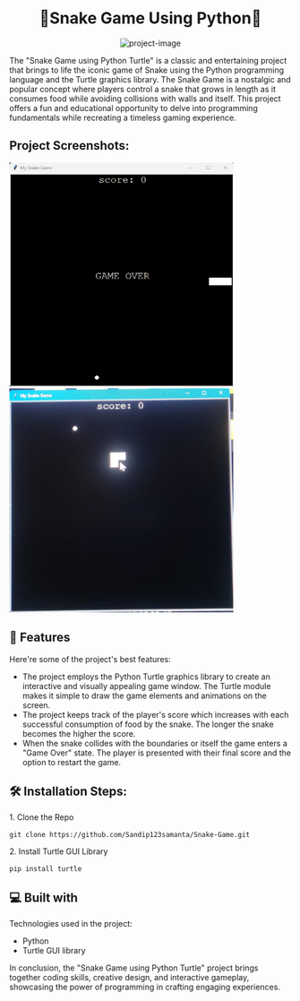 <h1 align="center" id="title">🐍Snake Game Using Python🐍</h1>

<p align="center"><img src="https://socialify.git.ci/Sandip123samanta/Snake-Game/image?description=1&amp;descriptionEditable=Snake%20game%20using%20python%20turtle%20library&amp;font=Raleway&amp;forks=1&amp;language=1&amp;logo=https%3A%2F%2Fencrypted-tbn0.gstatic.com%2Fimages%3Fq%3Dtbn%3AANd9GcRG7eQirXqh-Bd0bUhl4V7Cp4IGgh7ugCREfsrj0Z4Qr0E4MMepCId91hSGx2AefhzEP8w%26usqp%3DCAU&amp;name=1&amp;owner=1&amp;stargazers=1&amp;theme=Light" alt="project-image"></p>

<p id="description">The "Snake Game using Python Turtle" is a classic and entertaining project that brings to life the iconic game of Snake using the Python programming language and the Turtle graphics library. The Snake Game is a nostalgic and popular concept where players control a snake that grows in length as it consumes food while avoiding collisions with walls and itself. This project offers a fun and educational opportunity to delve into programming fundamentals while recreating a timeless gaming experience.</p>

<h2>Project Screenshots:</h2>

<img src="https://github.com/Sandip123samanta/Snake-Game/blob/master/snakegame1.png" alt="project-screenshot" width="400px" height="400px"/>

<img src="https://github.com/Sandip123samanta/Snake-Game/blob/master/snakegame2.jpg" alt="project-screenshot" width="400px" height="400px"/>

  
  
<h2>🧐 Features</h2>

Here're some of the project's best features:

*   The project employs the Python Turtle graphics library to create an interactive and visually appealing game window. The Turtle module makes it simple to draw the game elements and animations on the screen.
*   The project keeps track of the player's score which increases with each successful consumption of food by the snake. The longer the snake becomes the higher the score.
*   When the snake collides with the boundaries or itself the game enters a "Game Over" state. The player is presented with their final score and the option to restart the game.

<h2>🛠️ Installation Steps:</h2>

<p>1. Clone the Repo</p>

```
git clone https://github.com/Sandip123samanta/Snake-Game.git
```

<p>2. Install Turtle GUI Library</p>

```
pip install turtle
```

  
  
<h2>💻 Built with</h2>

Technologies used in the project:

*   Python
*   Turtle GUI library


<p>In conclusion, the "Snake Game using Python Turtle" project brings together coding skills, creative design, and interactive gameplay, showcasing the power of programming in crafting engaging experiences.
</p>
